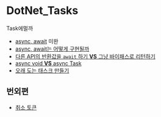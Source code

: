 # DotNet_Tasks
Task에멀까

* [async, await](https://github.com/pjc0247/async_await) 미완
* [async, await는 어떻게 구현될까](https://github.com/pjc0247/behind_async_await)
* [다른 API의 반환값을 `await` 하기 __VS__ 그냥 바이패스로 리턴하기](task_vs_await_task.md)
* [async void __VS__ async Task](http://pjc0247.tistory.com/98)
* [오래 도는 태스크 만들기](long_task.md)

번외편
----
* [취소 토큰](cancellation_token.md)
